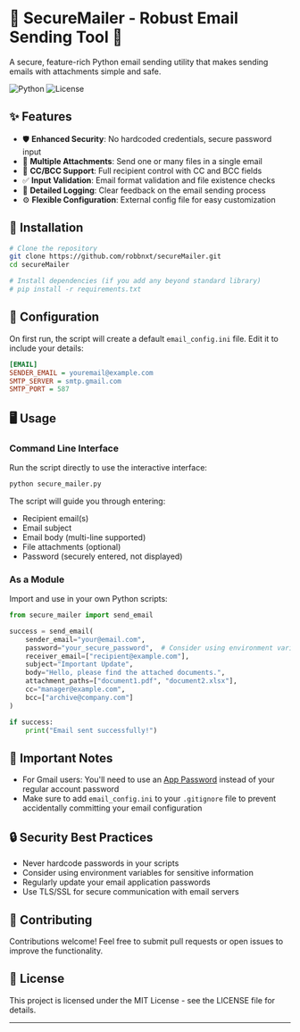 # 📧 SecureMailer - Robust Email Sending Tool 🔐

A secure, feature-rich Python email sending utility that makes sending emails with attachments simple and safe.

![Python](https://img.shields.io/badge/Python-3.6+-blue.svg)
![License](https://img.shields.io/badge/License-MIT-green.svg)

## ✨ Features

- 🛡️ **Enhanced Security**: No hardcoded credentials, secure password input
- 📎 **Multiple Attachments**: Send one or many files in a single email
- 👥 **CC/BCC Support**: Full recipient control with CC and BCC fields  
- ✅ **Input Validation**: Email format validation and file existence checks
- 📝 **Detailed Logging**: Clear feedback on the email sending process
- ⚙️ **Flexible Configuration**: External config file for easy customization

## 🚀 Installation

```bash
# Clone the repository
git clone https://github.com/robbnxt/secureMailer.git
cd secureMailer

# Install dependencies (if you add any beyond standard library)
# pip install -r requirements.txt
```

## 🔧 Configuration

On first run, the script will create a default `email_config.ini` file. Edit it to include your details:

```ini
[EMAIL]
SENDER_EMAIL = youremail@example.com
SMTP_SERVER = smtp.gmail.com
SMTP_PORT = 587
```

## 🖥️ Usage

### Command Line Interface

Run the script directly to use the interactive interface:

```bash
python secure_mailer.py
```

The script will guide you through entering:
- Recipient email(s)
- Email subject
- Email body (multi-line supported)
- File attachments (optional)
- Password (securely entered, not displayed)

### As a Module

Import and use in your own Python scripts:

```python
from secure_mailer import send_email

success = send_email(
    sender_email="your@email.com",
    password="your_secure_password",  # Consider using environment variables
    receiver_email=["recipient@example.com"],
    subject="Important Update",
    body="Hello, please find the attached documents.",
    attachment_paths=["document1.pdf", "document2.xlsx"],
    cc="manager@example.com",
    bcc=["archive@company.com"]
)

if success:
    print("Email sent successfully!")
```

## 📌 Important Notes

- For Gmail users: You'll need to use an [App Password](https://support.google.com/accounts/answer/185833) instead of your regular account password
- Make sure to add `email_config.ini` to your `.gitignore` file to prevent accidentally committing your email configuration

## 🔒 Security Best Practices

- Never hardcode passwords in your scripts
- Consider using environment variables for sensitive information
- Regularly update your email application passwords
- Use TLS/SSL for secure communication with email servers

## 🤝 Contributing

Contributions welcome! Feel free to submit pull requests or open issues to improve the functionality.

## 📜 License

This project is licensed under the MIT License - see the LICENSE file for details.

---
